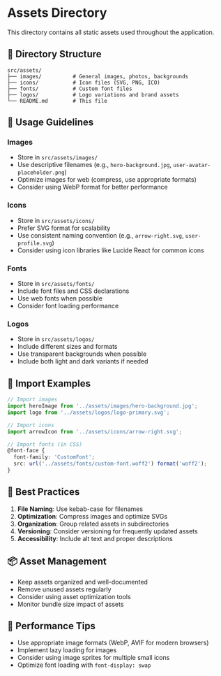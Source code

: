 # Assets Directory

This directory contains all static assets used throughout the application.

## 📁 Directory Structure

```
src/assets/
├── images/          # General images, photos, backgrounds
├── icons/           # Icon files (SVG, PNG, ICO)
├── fonts/           # Custom font files
├── logos/           # Logo variations and brand assets
└── README.md        # This file
```

## 🎯 Usage Guidelines

### **Images**
- Store in `src/assets/images/`
- Use descriptive filenames (e.g., `hero-background.jpg`, `user-avatar-placeholder.png`)
- Optimize images for web (compress, use appropriate formats)
- Consider using WebP format for better performance

### **Icons**
- Store in `src/assets/icons/`
- Prefer SVG format for scalability
- Use consistent naming convention (e.g., `arrow-right.svg`, `user-profile.svg`)
- Consider using icon libraries like Lucide React for common icons

### **Fonts**
- Store in `src/assets/fonts/`
- Include font files and CSS declarations
- Use web fonts when possible
- Consider font loading performance

### **Logos**
- Store in `src/assets/logos/`
- Include different sizes and formats
- Use transparent backgrounds when possible
- Include both light and dark variants if needed

## 📝 Import Examples

```typescript
// Import images
import heroImage from '../assets/images/hero-background.jpg';
import logo from '../assets/logos/logo-primary.svg';

// Import icons
import arrowIcon from '../assets/icons/arrow-right.svg';

// Import fonts (in CSS)
@font-face {
  font-family: 'CustomFont';
  src: url('../assets/fonts/custom-font.woff2') format('woff2');
}
```

## 🔧 Best Practices

1. **File Naming**: Use kebab-case for filenames
2. **Optimization**: Compress images and optimize SVGs
3. **Organization**: Group related assets in subdirectories
4. **Versioning**: Consider versioning for frequently updated assets
5. **Accessibility**: Include alt text and proper descriptions

## 📦 Asset Management

- Keep assets organized and well-documented
- Remove unused assets regularly
- Consider using asset optimization tools
- Monitor bundle size impact of assets

## 🚀 Performance Tips

- Use appropriate image formats (WebP, AVIF for modern browsers)
- Implement lazy loading for images
- Consider using image sprites for multiple small icons
- Optimize font loading with `font-display: swap` 